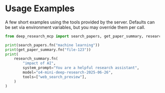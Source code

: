 # Usage Examples

A few short examples using the tools provided by the server. Defaults can be set via environment variables, but you may override them per call.

```python
from deep_research_mcp import search_papers, get_paper_summary, research_summary

print(search_papers.fn("machine learning"))
print(get_paper_summary.fn("file-123"))
print(
    research_summary.fn(
        "impact of AI",
        system_prompt="You are a helpful research assistant",
        model="o4-mini-deep-research-2025-06-26",
        tools=["web_search_preview"],
    )
)
```
